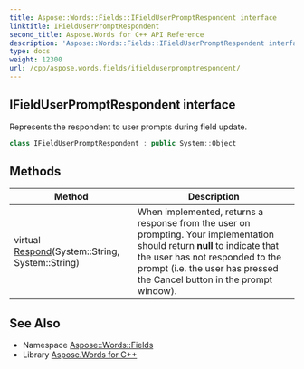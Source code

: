 ```yaml
---
title: Aspose::Words::Fields::IFieldUserPromptRespondent interface
linktitle: IFieldUserPromptRespondent
second_title: Aspose.Words for C++ API Reference
description: 'Aspose::Words::Fields::IFieldUserPromptRespondent interface. Represents the respondent to user prompts during field update in C++.'
type: docs
weight: 12300
url: /cpp/aspose.words.fields/ifielduserpromptrespondent/
---
```

## IFieldUserPromptRespondent interface


Represents the respondent to user prompts during field update.

```cpp
class IFieldUserPromptRespondent : public System::Object
```

## Methods

| Method | Description |
| --- | --- |
| virtual [Respond](./respond/)(System::String, System::String) | When implemented, returns a response from the user on prompting. Your implementation should return **null** to indicate that the user has not responded to the prompt (i.e. the user has pressed the Cancel button in the prompt window). |
## See Also

* Namespace [Aspose::Words::Fields](../)
* Library [Aspose.Words for C++](../../)
